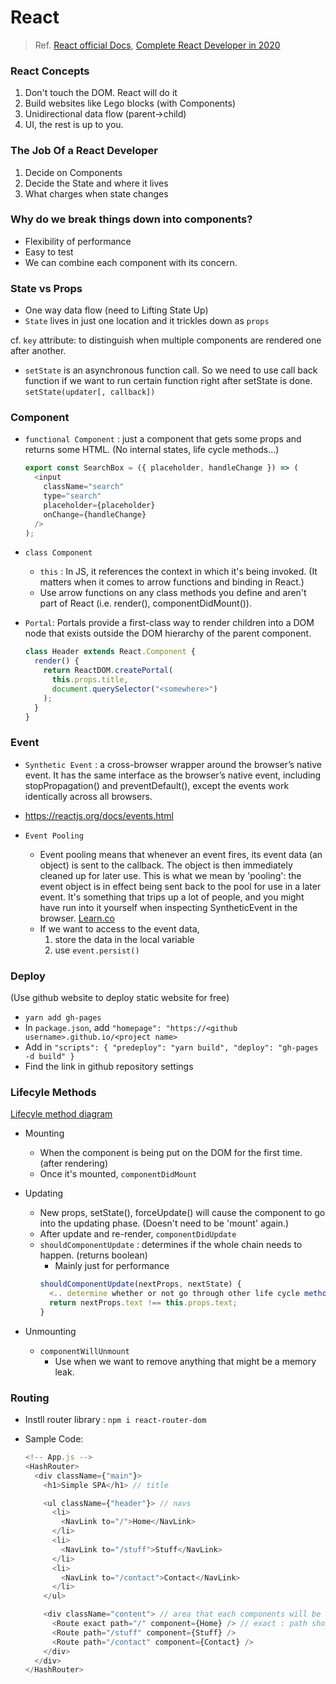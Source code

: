 # React

> Ref. [React official Docs](https://reactjs.org/docs/getting-started.html), [Complete React Developer in 2020](https://www.udemy.com/course/complete-react-developer-zero-to-mastery/)

### React Concepts

1. Don't touch the DOM. React will do it
2. Build websites like Lego blocks (with Components)
3. Unidirectional data flow (parent->child)
4. UI, the rest is up to you.

### The Job Of a React Developer

1. Decide on Components
2. Decide the State and where it lives
3. What charges when state changes

### Why do we break things down into components?

- Flexibility of performance
- Easy to test
- We can combine each component with its concern.

### State vs Props

- One way data flow (need to Lifting State Up)
- `State` lives in just one location and it trickles down as `props`

cf. `key` attribute: to distinguish when multiple components are rendered one after another.

- `setState` is an asynchronous function call. So we need to use call back function if we want to run certain function right after setState is done. `setState(updater[, callback])`

### Component

- `functional Component` : just a component that gets some props and returns some HTML. (No internal states, life cycle methods...)

  ```js
  export const SearchBox = ({ placeholder, handleChange }) => (
    <input
      className="search"
      type="search"
      placeholder={placeholder}
      onChange={handleChange}
    />
  );
  ```

- `class Component`

  - `this` : In JS, it references the context in which it's being invoked. (It matters when it comes to arrow functions and binding in React.)
  - Use arrow functions on any class methods you define and aren't part of React (i.e. render(), componentDidMount()).

- `Portal`: Portals provide a first-class way to render children into a DOM node that exists outside the DOM hierarchy of the parent component.

  ```js
  class Header extends React.Component {
    render() {
      return ReactDOM.createPortal(
        this.props.title,
        document.querySelector("<somewhere>")
      );
    }
  }
  ```

### Event

- `Synthetic Event` : a cross-browser wrapper around the browser’s native event. It has the same interface as the browser’s native event, including stopPropagation() and preventDefault(), except the events work identically across all browsers.
- https://reactjs.org/docs/events.html

- `Event Pooling`
  - Event pooling means that whenever an event fires, its event data (an object) is sent to the callback. The object is then immediately cleaned up for later use. This is what we mean by 'pooling': the event object is in effect being sent back to the pool for use in a later event. It's something that trips up a lot of people, and you might have run into it yourself when inspecting SyntheticEvent in the browser. [Learn.co](https://learn.co/lessons/react-events-in-detail)
  - If we want to access to the event data,
    1. store the data in the local variable
    2. use `event.persist()`

### Deploy

(Use github website to deploy static website for free)

- `yarn add gh-pages`
- In `package.json`, add `"homepage": "https://<github username>.github.io/<project name>`
- Add in `"scripts": { "predeploy": "yarn build", "deploy": "gh-pages -d build" }`
- Find the link in github repository settings

### Lifecyle Methods

[Lifecyle method diagram](http://projects.wojtekmaj.pl/react-lifecycle-methods-diagram/)

- Mounting

  - When the component is being put on the DOM for the first time. (after rendering)
  - Once it's mounted, `componentDidMount`

- Updating

  - New props, setState(), forceUpdate() will cause the component to go into the updating phase. (Doesn't need to be 'mount' again.)
  - After update and re-render, `componentDidUpdate`
  - `shouldComponentUpdate` : determines if the whole chain needs to happen. (returns boolean)
    - Mainly just for performance
    ```js
    shouldComponentUpdate(nextProps, nextState) {
      <.. determine whether or not go through other life cycle methods(inc. re-rendering) ..>
      return nextProps.text !== this.props.text;
    }
    ```

- Unmounting
  - `componentWillUnmount`
    - Use when we want to remove anything that might be a memory leak.

### Routing

- Instll router library : `npm i react-router-dom`
- Sample Code:

  ```js
  <!-- App.js -->
  <HashRouter>
    <div className={"main"}>
      <h1>Simple SPA</h1> // title

      <ul className={"header"}> // navs
        <li>
          <NavLink to="/">Home</NavLink>
        </li>
        <li>
          <NavLink to="/stuff">Stuff</NavLink>
        </li>
        <li>
          <NavLink to="/contact">Contact</NavLink>
        </li>
      </ul>

      <div className="content"> // area that each components will be loaded
        <Route exact path="/" component={Home} /> // exact : path should match exactly the route set
        <Route path="/stuff" component={Stuff} />
        <Route path="/contact" component={Contact} />
      </div>
    </div>
  </HashRouter>
  ```
